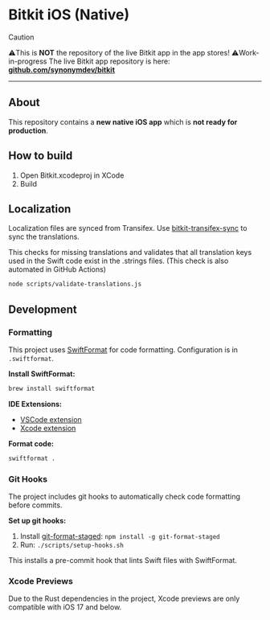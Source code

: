 # Bitkit iOS (Native)

> [!CAUTION]
> ⚠️This is **NOT** the repository of the live Bitkit app in the app stores!
> ⚠️Work-in-progress
> The live Bitkit app repository is here: **[github.com/synonymdev/bitkit](https://github.com/synonymdev/bitkit)**

---

## About

This repository contains a **new native iOS app** which is **not ready for production**.


## How to build

1. Open Bitkit.xcodeproj in XCode
2. Build

## Localization

Localization files are synced from Transifex. Use [bitkit-transifex-sync](https://github.com/synonymdev/bitkit-transifex-sync) to sync the translations.

This checks for missing translations and validates that all translation keys used in the Swift code exist in the .strings files. (This check is also automated in GitHub Actions)

```bash
node scripts/validate-translations.js
```

## Development

### Formatting

This project uses [SwiftFormat](https://github.com/nicklockwood/SwiftFormat) for code formatting. Configuration is in `.swiftformat`.

**Install SwiftFormat:**
```bash
brew install swiftformat
```

**IDE Extensions:**
- [VSCode extension](https://open-vsx.org/extension/vknabel/vscode-swiftformat)
- [Xcode extension](https://github.com/nicklockwood/SwiftFormat#xcode-source-editor-extension)

**Format code:**
```bash
swiftformat .
```

### Git Hooks

The project includes git hooks to automatically check code formatting before commits.

**Set up git hooks:**
1. Install [git-format-staged](https://github.com/hallettj/git-format-staged): `npm install -g git-format-staged`
2. Run: `./scripts/setup-hooks.sh`

This installs a pre-commit hook that lints Swift files with SwiftFormat.

### Xcode Previews

Due to the Rust dependencies in the project, Xcode previews are only compatible with iOS 17 and below.
